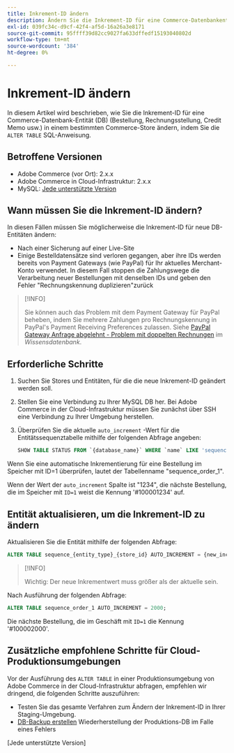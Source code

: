 ```yaml
---
title: Inkrement-ID ändern
description: Ändern Sie die Inkrement-ID für eine Commerce-Datenbankentität.
exl-id: 039fc34c-d9cf-42f4-af5d-16a26a3e8171
source-git-commit: 95ffff39d82cc9027fa633dffedf15193040802d
workflow-type: tm+mt
source-wordcount: '384'
ht-degree: 0%

---
```


# Inkrement-ID ändern

In diesem Artikel wird beschrieben, wie Sie die Inkrement-ID für eine Commerce-Datenbank-Entität (DB) (Bestellung, Rechnungsstellung, Credit Memo usw.) in einem bestimmten Commerce-Store ändern, indem Sie die `ALTER TABLE` SQL-Anweisung.

## Betroffene Versionen

- Adobe Commerce (vor Ort): 2.x.x
- Adobe Commerce in Cloud-Infrastruktur: 2.x.x
- MySQL: [Jede unterstützte Version](../../installation/prerequisites/database/mysql.md)

## Wann müssen Sie die Inkrement-ID ändern?

In diesen Fällen müssen Sie möglicherweise die Inkrement-ID für neue DB-Entitäten ändern:

- Nach einer Sicherung auf einer Live-Site
- Einige Bestelldatensätze sind verloren gegangen, aber ihre IDs werden bereits von Payment Gateways (wie PayPal) für Ihr aktuelles Merchant-Konto verwendet. In diesem Fall stoppen die Zahlungswege die Verarbeitung neuer Bestellungen mit denselben IDs und geben den Fehler &quot;Rechnungskennung duplizieren&quot;zurück

>[!INFO]
>
>Sie können auch das Problem mit dem Payment Gateway für PayPal beheben, indem Sie mehrere Zahlungen pro Rechnungskennung in PayPal&#39;s Payment Receiving Preferences zulassen. Siehe [PayPal Gateway Anfrage abgelehnt - Problem mit doppelten Rechnungen] im _Wissensdatenbank_.

## Erforderliche Schritte

1. Suchen Sie Stores und Entitäten, für die die neue Inkrement-ID geändert werden soll.
1. Stellen Sie eine Verbindung zu Ihrer MySQL DB her.
Bei Adobe Commerce in der Cloud-Infrastruktur müssen Sie zunächst über SSH eine Verbindung zu Ihrer Umgebung herstellen.
1. Überprüfen Sie die aktuelle `auto_increment` -Wert für die Entitätssequenztabelle mithilfe der folgenden Abfrage angeben:

   ```sql
   SHOW TABLE STATUS FROM `{database_name}` WHERE `name` LIKE 'sequence_{entity_type}_{store_id}';
   ```

Wenn Sie eine automatische Inkrementierung für eine Bestellung im Speicher mit ID=1 überprüfen, lautet der Tabellenname &quot;sequence_order_1&quot;.

Wenn der Wert der `auto_increment` Spalte ist &quot;1234&quot;, die nächste Bestellung, die im Speicher mit `ID=1` weist die Kennung &#39;#100001234&#39; auf.

## Entität aktualisieren, um die Inkrement-ID zu ändern

Aktualisieren Sie die Entität mithilfe der folgenden Abfrage:

```sql
ALTER TABLE sequence_{entity_type}_{store_id} AUTO_INCREMENT = {new_increment_value};
```

>[!INFO]
>
>Wichtig: Der neue Inkrementwert muss größer als der aktuelle sein.

Nach Ausführung der folgenden Abfrage:

```sql
ALTER TABLE sequence_order_1 AUTO_INCREMENT = 2000;
```

Die nächste Bestellung, die im Geschäft mit `ID=1` die Kennung &#39;#100002000&#39;.

## Zusätzliche empfohlene Schritte für Cloud-Produktionsumgebungen

Vor der Ausführung des `ALTER TABLE` in einer Produktionsumgebung von Adobe Commerce in der Cloud-Infrastruktur abfragen, empfehlen wir dringend, die folgenden Schritte auszuführen:

- Testen Sie das gesamte Verfahren zum Ändern der Inkrement-ID in Ihrer Staging-Umgebung.
- [DB-Backup erstellen] Wiederherstellung der Produktions-DB im Falle eines Fehlers

<!-- Link Definitions -->

[PayPal Gateway Anfrage abgelehnt - Problem mit doppelten Rechnungen]: https://support.magento.com/hc/en-us/articles/115002457473
[DB-Backup erstellen]: https://support.magento.com/hc/en-us/articles/360003254334
[Jede unterstützte Version]
